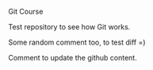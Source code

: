 Git Course

Test repository to see how Git works.

Some random comment too, to test diff =) 

Comment to update the github content.